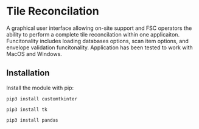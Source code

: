 # Tile Reconcilation
A graphical user interface allowing on-site support and FSC operators the ability to perform a complete tile reconcilation within one applicaiton.
Funcitonality includes loading databases options, scan item options, and envelope validation funcitonality. Application has been tested to work with MacOS and Windows.


## Installation
Install the module with pip:
```
pip3 install customtkinter
```
```
pip3 install tk
```
```
pip3 install pandas
```


